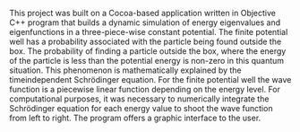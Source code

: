 This project was built on a Cocoa-based application written in Objective C++ program that builds a dynamic simulation of energy eigenvalues and eigenfunctions in a three-piece-wise constant potential. The finite potential well has a probability associated with the particle being found outside the box. The probability of finding a particle outside the box, where the energy of the particle is less than the potential energy is non-zero in this quantum situation. This phenomenon is mathematically explained by the timeindependent Schrödinger equation. For the finite potential well the wave function is a piecewise linear function depending on the energy level. For computational purposes, it was necessary to numerically integrate the Schrödinger equation for each energy value to shoot the wave function from left to right. The program offers a graphic interface to the user.